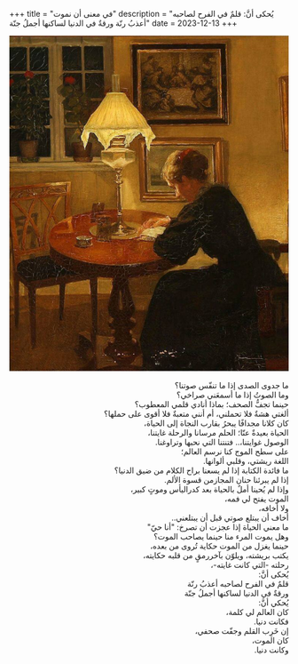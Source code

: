 +++
title = "في معنى أن نموت"
description = "يُحكى أنَّ: قلمٌ في الفرح لصاحبه أعذبُ رنّة ورقةٌ في الدنيا لساكنها أجملُ جنّة"
date = 2023-12-13
+++

<div dir="rtl">

![alt](image.jpg)

ما جدوى الصدى إذا ما تنفّس صوتنا؟<br>
وما الصوتُ إذا ما أسمعَني صراخي؟<br>
حينما تجفُّ الصحف؛ بماذا أنادي قلمي المعطوب؟<br>
ألغتي هشةٌ فلا تحملني، أم أنني متعبةٌ فلا أقوى على حملها؟<br>
كان كلانا مجدافًا يبحرُ بقارب النجاة إلى الحياة، <br>
الحياة بعيدةٌ عنّا؛ الحلم مرسانا والرحلة غايتنا،<br>
الوصول غوايتنا،.. فتنتنا التي نحبها وتراوغنا.<br>
على سطح الموج كنا نرسم العالم؛<br>
اللغة ريشتي، وقلبي ألوانها.<br>
ما فائدة الكتابة إذا لم يسعنا براح الكلام من ضيق الدنيا؟<br>
إذا لم يبرئنا حنان المجازمن قسوة الألم.<br>
وإذا لم يُحينا أملٌ بالحياة بعد كدراليأس وموتٍ كبير،<br>
الموت يفتح لي فمه،<br>
ولا أخافه،<br>
أخاف أن يبتلع صوتي قبل أن يبتلعني..<br>
ما معني الحياة إذا عجزت أن تصرخ: "أنا حيّ"<br>
وهل يموت المرء منا حينما يصاحب الموت؟<br>
حينما يغزل من الموت حكاية تُروى من بعده،<br>
يكتب بريشته، ويلوّن بآخررمقٍ من قلبه حكايته،<br>
رحلته -التي كانت غايته-،<br>
يُحكى أنَّ:<br>
قلمٌ في الفرح لصاحبه أعذبُ رنّة<br>
ورقةٌ في الدنيا لساكنها أجملُ جنّة<br>
يُحكي أنَّ:<br>
كان العالم لي كلمة،<br>
فكانت دنيا.<br>
إن خَرِب القلم وجفّت صحفي،<br>
كان الموت،<br>
وكانت دنيا.<br>

</div>
